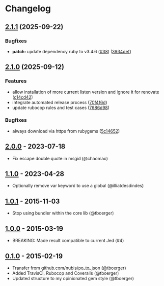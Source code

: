 # Changelog

## [2.1.1](https://github.com/webhippie/po_to_json/compare/v2.1.0...v2.1.1) (2025-09-22)


### Bugfixes

* **patch:** update dependency ruby to v3.4.6 ([#38](https://github.com/webhippie/po_to_json/issues/38)) ([3934def](https://github.com/webhippie/po_to_json/commit/3934defc08f0c6b132b75a8f2a75ecb9ec95df3f))

## [2.1.0](https://github.com/webhippie/po_to_json/compare/v2.0.0...v2.1.0) (2025-09-12)


### Features

* allow installation of more current listen version and ignore it for renovate ([c14cd42](https://github.com/webhippie/po_to_json/commit/c14cd42794536e335a97cbace1cb237f5d116451))
* integrate automated release process ([70f4f6d](https://github.com/webhippie/po_to_json/commit/70f4f6dbffc9dee4b0874c1e5bea3d83f35abc64))
* update rubocop rules and test cases ([7686d98](https://github.com/webhippie/po_to_json/commit/7686d98f1e6a93922c17961e7d17fa8e6b7e12a8))


### Bugfixes

* always download via https from rubygems ([5c14652](https://github.com/webhippie/po_to_json/commit/5c14652bb2d334ba94beed35f33b20d267cdd22f))

## [2.0.0](https://github.com/webhippie/po_to_json/releases/tag/v2.0.0) - 2023-07-18

* Fix escape double quote in msgid (@chaomao)

## [1.1.0](https://github.com/webhippie/po_to_json/releases/tag/v1.0.1) - 2023-04-28

* Optionally remove var keyword to use a global (@illiatdesdindes)

## [1.0.1](https://github.com/webhippie/po_to_json/releases/tag/v1.0.1) - 2015-11-03

* Stop using bundler within the core lib (@tboerger)

## [1.0.0](https://github.com/webhippie/po_to_json/releases/tag/v1.0.0) - 2015-03-19

* BREAKING: Made result compatible to current Jed (#4)

## [0.1.0](https://github.com/webhippie/po_to_json/releases/tag/v0.1.0) - 2015-02-19

* Transfer from github.com/nubis/po_to_json (@tboerger)
* Added TravisCI, Rubocop and Coveralls (@tboerger)
* Updated structure to my opinionated gem style (@tboerger)
